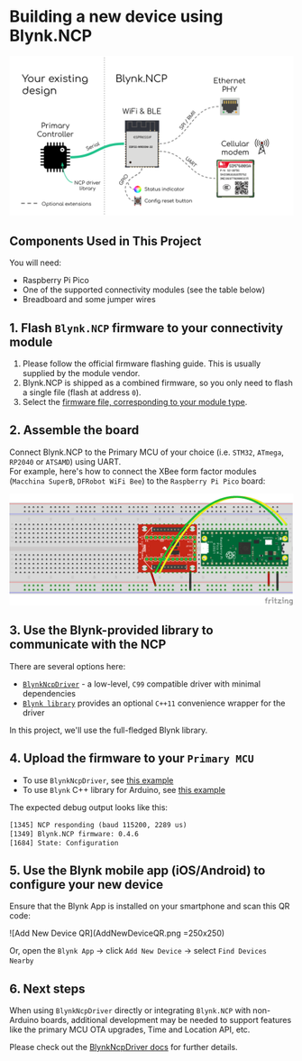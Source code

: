 # Building a new device using Blynk.NCP

![Blynk.NCP connection](BlynkNCP.png)

## Components Used in This Project

You will need:
- Raspberry Pi Pico
- One of the supported connectivity modules (see the table below)
- Breadboard and some jumper wires

## 1. Flash `Blynk.NCP` firmware to your connectivity module

1. Please follow the official firmware flashing guide. This is usually supplied by the module vendor.
2. Blynk.NCP is shipped as a combined firmware, so you only need to flash a single file (flash at address `0`).
3. Select the [firmware file, corresponding to your module type](https://github.com/blynkkk/BlynkNcpDriver/blob/main/docs/Supported%20Modules.md).

## 2. Assemble the board

Connect Blynk.NCP to the Primary MCU of your choice (i.e. `STM32`, `ATmega`, `RP2040` or `ATSAMD`) using UART.  
For example, here's how to connect the XBee form factor modules (`Macchina SuperB`, `DFRobot WiFi Bee`) to the `Raspberry Pi Pico` board:

![Blynk.NCP breadboard](PiPico-XBee-BlynkNCP.png)

## 3. Use the Blynk-provided library to communicate with the NCP

There are several options here:
- [`BlynkNcpDriver`](https://github.com/blynkkk/BlynkNcpDriver) - a low-level, `C99` compatible driver with minimal dependencies
- [`Blynk library`](https://github.com/blynkkk/blynk-library) provides an optional `C++11` convenience wrapper for the driver

In this project, we'll use the full-fledged Blynk library.

## 4. Upload the firmware to your `Primary MCU`

- To use `BlynkNcpDriver`, see [this example](https://github.com/blynkkk/BlynkNcpDriver/tree/main/examples/BlynkNCP_Simple)
- To use `Blynk` C++ library for Arduino, see [this example](https://github.com/blynkkk/BlynkNcpExample)
 
The expected debug output looks like this:

```log
[1345] NCP responding (baud 115200, 2289 us)
[1349] Blynk.NCP firmware: 0.4.6
[1684] State: Configuration
```

## 5. Use the **Blynk mobile app** (iOS/Android) to configure your new device

Ensure that the Blynk App is installed on your smartphone and scan this QR code:

![Add New Device QR](AddNewDeviceQR.png =250x250)

Or, open the `Blynk App` -> click `Add New Device` -> select `Find Devices Nearby`

## 6. Next steps

When using `BlynkNcpDriver` directly or integrating `Blynk.NCP` with non-Arduino boards, additional development may be needed to support features like the primary MCU OTA upgrades, Time and Location API, etc.

Please check out the [BlynkNcpDriver docs](https://github.com/blynkkk/BlynkNcpDriver/tree/main/docs) for further details.
